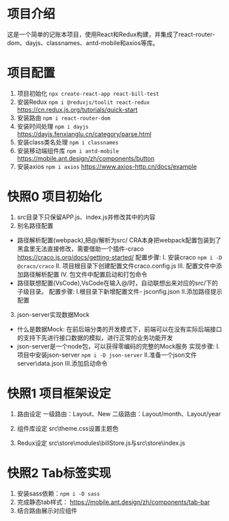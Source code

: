 # 项目介绍
这是一个简单的记账本项目，使用React和Redux构建，并集成了react-router-dom、dayjs、classnames、antd-mobile和axios等库。

# 项目配置
1. 项目初始化 `npx create-react-app react-bill-test`
2. 安装Redux `npm i @reduxjs/toolit react-redux`
https://cn.redux.js.org/tutorials/quick-start
3. 安装路由 `npm i react-router-dom`
4. 安装时间处理 `npm i dayjs`
https://dayjs.fenxianglu.cn/category/parse.html
5. 安装class类名处理 `npm i classnames`
6. 安装移动端组件库 `npm i antd-mobile`
https://mobile.ant.design/zh/components/button
7. 安装axios `npm i axios`
https://www.axios-http.cn/docs/example

# 快照0 项目初始化
1. src目录下只保留APP.js、index.js并修改其中的内容
2. 别名路径配置
- 路径解析配置(webpack),把@/解析为src/
CRA本身把webpack配置包装到了黑盒里无法直接修改，需要借助一个插件-craco
https://craco.js.org/docs/getting-started/
配置步骤:
I. 安装craco `npm i -D @craco/craco`
II. 项目根目录下创建配置文件craco.config.js
III. 配置文件中添加路径解析配置
IV. 包文件中配置启动和打包命令
- 路径联想配置(VsCode),VsCode在输入@/时，自动联想出来对应的src/下的子级目录。
配置步骤:
I.根目录下新增配置文件- jsconfig.json
II.添加路径提示配置
3. json-server实现数据Mock
- 什么是数据Mock:
在前后端分类的开发模式下，前端可以在没有实际后端接口的支持下先进行接口数据的模拟，进行正常的业务功能开发
- json-server是一个node包，可以获得零编码的完整的Mock服务
实现步骤:
I.项目中安装json-server `npm i -D json-server`
II.准备一个json文件  server\data.json
III.添加启动命令

# 快照1 项目框架设定
1. 路由设定
一级路由：Layout、New
二级路由：Layout/month、Layout/year

2. 组件库设定
src\theme.css设置主题色

3. Redux设定
src\store\modules\billStore.js与src\store\index.js

# 快照2 Tab标签实现
1. 安装sass依赖：`npm i -D sass`
2. 完成静态tab样式：
https://mobile.ant.design/zh/components/tab-bar
3. 结合路由展示对应组件